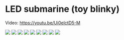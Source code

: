 LED submarine (toy blinky)
==========================

Video: https://youtu.be/Ui0elctD5-M

<img src="https://github.com/artbek/led_submarine/blob/master/images/submarine_circuit_front.jpg" />
<img src="https://github.com/artbek/led_submarine/blob/master/images/submarine_circuit_back.jpg" />
<img src="https://github.com/artbek/led_submarine/blob/master/images/submarine_layout.jpg" />

<img src="https://github.com/artbek/led_submarine/blob/master/images/submarine_assembly.jpg" />

<img src="https://github.com/artbek/led_submarine/blob/master/images/submarine_front1.jpg" />
<img src="https://github.com/artbek/led_submarine/blob/master/images/submarine_back1.jpg" />
<img src="https://github.com/artbek/led_submarine/blob/master/images/submarine_front2.jpg" />
<img src="https://github.com/artbek/led_submarine/blob/master/images/submarine_back2.jpg" />

<img src="https://github.com/artbek/led_submarine/blob/master/images/submarine_layers.jpg" />
